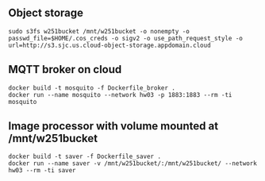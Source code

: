 


## Object storage

	sudo s3fs w251bucket /mnt/w251bucket -o nonempty -o passwd_file=$HOME/.cos_creds -o sigv2 -o use_path_request_style -o url=http://s3.sjc.us.cloud-object-storage.appdomain.cloud


## MQTT broker on cloud
	docker build -t mosquito -f Dockerfile_broker .
	docker run --name mosquito --network hw03 -p 1883:1883 --rm -ti mosquito


## Image processor with volume mounted at /mnt/w251bucket

	docker build -t saver -f Dockerfile_saver .
	docker run --name saver -v /mnt/w251bucket/:/mnt/w251bucket/ --network hw03 --rm -ti saver
